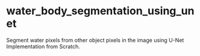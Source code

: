 # water_body_segmentation_using_unet
Segment water pixels from other object pixels in the image using U-Net Implementation from Scratch.  
